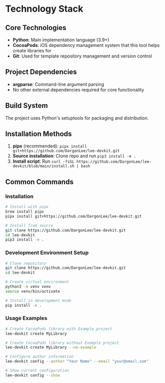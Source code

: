 # Technology Stack

## Core Technologies
- **Python**: Main implementation language (3.9+)
- **CocoaPods**: iOS dependency management system that this tool helps create libraries for
- **Git**: Used for template repository management and version control

## Project Dependencies
- **argparse**: Command-line argument parsing
- No other external dependencies required for core functionality

## Build System
The project uses Python's setuptools for packaging and distribution.

## Installation Methods
1. **pipx** (recommended): `pipx install git+https://github.com/DargonLee/lee-devkit.git`
2. **Source installation**: Clone repo and run `pip3 install -e .`
3. **Install script**: Run `curl -fsSL https://github.com/DargonLee/lee-devkit/blob/main/install.sh | bash`

## Common Commands

### Installation
```bash
# Install with pipx
brew install pipx
pipx install git+https://github.com/DargonLee/lee-devkit.git

# Install from source
git clone https://github.com/DargonLee/lee-devkit.git
cd lee-devkit
pip3 install -e .
```

### Development Environment Setup
```bash
# Clone repository
git clone https://github.com/DargonLee/lee-devkit.git
cd lee-devkit

# Create virtual environment
python3 -m venv venv
source venv/bin/activate

# Install in development mode
pip install -e .
```

### Usage Examples
```bash
# Create CocoaPods library with Example project
lee-devkit create MyLibrary

# Create CocoaPods library without Example project
lee-devkit create MyLibrary --no-example

# Configure author information
lee-devkit config --author "Your Name" --email "your@email.com"

# Show current configuration
lee-devkit config --show
```